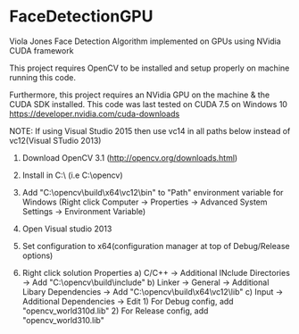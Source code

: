 # FaceDetectionGPU
Viola Jones Face Detection Algorithm implemented on GPUs using NVidia CUDA framework


This project requires OpenCV to be installed and setup properly on machine running this code. 

Furthermore, this project requires an NVidia GPU on the machine & the CUDA SDK installed. This code was last tested on CUDA 7.5 on Windows 10
https://developer.nvidia.com/cuda-downloads

NOTE: If using Visual Studio 2015 then use vc14 in all paths below instead of vc12(Visual STudio 2013)

1) Download OpenCV 3.1 (http://opencv.org/downloads.html)
2) Install in C:\ (i.e C:\opencv\)
3) Add "C:\opencv\build\x64\vc12\bin\" to "Path" environment variable for Windows (Right click Computer -> Properties -> Advanced System Settings -> Environment Variable)

4) Open Visual studio 2013
5) Set configuration to x64(configuration manager at top of Debug/Release options)
6) Right click solution Properties 
	a) C/C++ -> Additional INclude Directories -> Add "C:\opencv\build\include\"
	b) Linker -> General -> Additional Libary Dependencies -> Add "C:\opencv\build\x64\vc12\lib\"
	c) Input -> Additional Dependencies -> Edit 
		1) For Debug config, add "opencv_world310d.lib"
		2) For Release config, add "opencv_world310.lib"
   